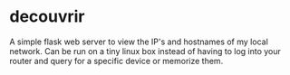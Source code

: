 # decouvrir
A simple flask web server to view the IP's and hostnames of my local network. Can be run on a tiny linux box instead of having to log into your router and query for a specific device or memorize them.